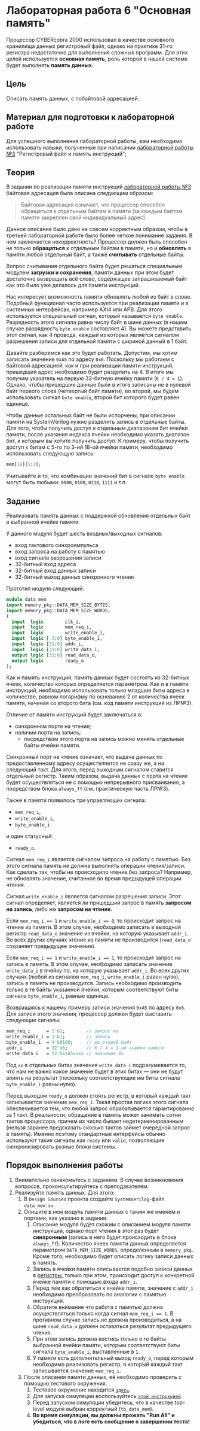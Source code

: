 # Лабораторная работа 6 "Основная память"

Процессор CYBERcobra 2000 использовал в качестве основного хранилища данных регистровый файл, однако на практике 31-го регистра недостаточно для выполнения сложных программ. Для этих целей используется **основная память**, роль которой в нашей системе будет выполнять **память данных**.

## Цель

Описать память данных, с побайтовой адресацией.

## Материал для подготовки к лабораторной работе

Для успешного выполнения лабораторной работы, вам необходимо использовать навыки, полученные при написании [лабораторной работы №3](../03.%20Register%20file%20and%20memory/) "Регистровый файл и память инструкций";

## Теория

В задании по реализации памяти инструкций [лабораторной работы №3](../03.%20Register%20file%20and%20memory/) байтовая адресация была описана следующим образом:

> Байтовая адресация означает, что процессор способен обращаться к отдельным байтам в памяти (за каждым байтом памяти закреплен свой индивидуальный адрес).

Данное описание было дано не совсем корректным образом, чтобы в третьей лабораторной работе было более четкое понимание задания. В чем заключается некорректность? Процессор должен быть способен не только **обращаться** к отдельным байтам в памяти, но и **обновлять** в памяти любой отдельный байт, а также **считывать** отдельные байты.

Вопрос считывания отдельного байта будет решаться специальным модулем **загрузки и сохранения**, памяти данных при этом будет достаточно возвращать всё слово, содержащее запрашиваемый байт как это было уже делалось для памяти инструкций.

Нас интересует возможность памяти обновлять любой из байт в слове. Подобный функционал часто используется при реализации памяти и в системных интерфейсах, например AXI4 или APB. Для этого используется специальный сигнал, который называется `byte enable`. Разрядность этого сигнала равна числу байт в шине данных (в нашем случае разрядность `byte enable` составляет 4). Вы можете представить этот сигнал, как 4 провода, каждый из которых является сигналом разрешения записи для отдельной памяти с шириной данный в 1 байт.

Давайте разберемся как это будет работать. Допустим, мы хотим записать значение `0xA5` по адресу `0x6`. Поскольку мы работаем с байтовой адресацией, как и при реализации памяти инструкций, пришедший адрес необходимо будет разделить на 4. В итоге мы получим указатель на первую 32-битную ячейку памяти (`6 / 4 = 1`). Однако, чтобы пришедшие данные были в итоге записаны не в нулевой байт первого слова (четвертый байт памяти), во второй, мы будем использовать сигнал `byte enable`, второй бит которого будет равен единице.

Чтобы данные остальных байт не были испорчены, при описании памяти на SystemVerilog нужно разделить запись в отдельные байты. Для того, чтобы получить доступ к отдельным диапазонам бит ячейки памяти, после указания индекса ячейки необходимо указать диапазон бит, к которым вы хотите получить доступ. К примеру, чтобы получить доступ к битам с 5-го по 3-ий 18-ой ячейки памяти, необходимо использовать следующую запись:

```SystemVerilog
mem[18][5:3];
```

Учитывайте и то, что комбинации значений бит в сигнале `byte enable` могут быть любыми: `0000`, `0100`, `0110`, `1111` и т.п.

## Задание

Реализовать память данных с поддержкой обновления отдельных байт в выбранной ячейке памяти.

У данного модуля будет шесть входных/выходных сигналов:

- вход тактового синхроимпульса
- вход запроса на работу с памятью
- вход сигнала разрешения записи
- 32-битный вход адреса
- 32-битный вход данных записи
- 32-битный выход данных синхронного чтения

Прототип модуля следующий:

```SystemVerilog
module data_mem
import memory_pkg::DATA_MEM_SIZE_BYTES;
import memory_pkg::DATA_MEM_SIZE_WORDS;
(
  input  logic        clk_i,
  input  logic        mem_req_i,
  input  logic        write_enable_i,
  input  logic [ 3:0] byte_enable_i,
  input  logic [31:0] addr_i,
  input  logic [31:0] write_data_i,
  output logic [31:0] read_data_o,
  output logic        ready_o
);
```

Как и память инструкций, память данных будет состоять из 32-битных ячеек, количество которых определяется параметром. Как и в памяти инструкций, необходимо использовать только младшие биты адреса в количестве, равном логарифму по основанию 2 от количества ячеек памяти, начиная со второго бита (см. код памяти инструкций из ЛР№3).

Отличие от памяти инструкций будет заключаться в:

- синхронном порте на чтение;
- наличии порта на запись;
  - посредством этого порта на запись можно менять отдельные байты ячейки памяти.

Синхронный порт на чтение означает, что выдача данных по предоставленному адресу осуществляется не сразу же, а на следующий такт. Для этого, перед выходным сигналом ставится отдельный регистр. Таким образом, выдача данных с порта на чтение будет осуществляться не с помощью непрерывного присваивания, а посредством блока `always_ff` (см. практическую часть ЛР№3).

Также в памяти появилось три управляющих сигнала:

- `mem_req_i`,
- `write_enable_i`,
- `byte_enable_i`

и один статусный:

- `ready_o`.

Сигнал `mem_req_i` является сигналом запроса на работу с памятью. Без этого сигнала память не должна выполнять операции чтения/записи. Как сделать так, чтобы не происходило чтение без запроса? Например, не обновлять значение, считанное во время предыдущей операции чтения.

Сигнал `write_enable_i` является сигналом разрешения записи. Этот сигнал определяет, является ли пришедший запрос в память **запросом на запись**, либо же **запросом на чтение**.

Если `mem_req_i == 1` и `write_enable_i == 0`, то происходит запрос на чтение из памяти. В этом случае, необходимо записать в выходной регистр `read_data_o` значение из ячейки, на которую указывает `addr_i`. Во всех других случаях чтение из памяти не производится (`read_data_o` сохраняет предыдущее значение).

Если `mem_req_i == 1` и `write_enable_i == 1`, то происходит запрос на запись в память. В этом случае, необходимо записать значение `write_data_i` в ячейку по, на которую указывает `addr_i`. Во всех других случаях (любой из сигналов `mem_req_i`, `write_enable_i` равен нулю), запись в память не производится. Запись необходимо производить только в те байты указанной ячейки, которым соответствуют биты сигнала `byte_enable_i`, равные единице.

Возвращаясь к нашему примеру записи значения `0xA5` по адресу `0x6`. Для записи этого значения, процессор должен будет выставить следующие сигналы:

```SystemVerilog
mem_req_i      = 1'b1;        // запрос на
write_enable_i = 1'b1;        // запись
byte_enable_i  = 4'b0100;     // во второй байт
addr_i         = 32'd6;       // 6 / 4 = 1-ой ячейки памяти
write_data_i   = 32'hxxA5xxxx // значения A5
```

Под `xx` в отдельных битах значения `write_data_i` подразумевается то, что нам не важно какое значение будет в этих битах — они не будут влиять на результат (поскольку соответствующие им биты сигнала `byte_enable_i` равны нулю).

Перед выходом `ready_o` должен стоять регистр, в который каждый такт записывается значение `mem_req_i`. Такая простая логика этого сигнала обеспечивается тем, что любой запрос обрабатывается гарантированно за 1 такт. В реальности, обращение в память может занимать сотни тактов процессора, причем их число бывает недетерминированным (нельзя заранее предсказать сколько тактов займет очередной запрос в память). Именно поэтому стандартные интерфейсы обычно используют такие сигналы как `ready` или `valid`, позволяющие синхронизировать разные блоки системы.

## Порядок выполнения работы

1. Внимательно ознакомьтесь с заданием. В случае возникновения вопросов, проконсультируйтесь с преподавателем.
2. Реализуйте память данных. Для этого:
   1. В `Design Sources` проекта создайте `SystemVerilog`-файл `data_mem.sv`.
   2. Опишите в нем модуль памяти данных с таким же именем и портами, как указано в задании.
      1. Описание модуля будет схожим с описанием модуля памяти инструкций, однако порт чтения в этот раз будет **синхронным** (запись в него будет происходить в блоке `always_ff`). Количество ячеек памяти данных определяется параметром `DATA_MEM_SIZE_WORDS`, определенным в `memory_pkg`. Кроме того, необходимо будет описать логику записи данных в память.
      2. Запись в ячейки памяти описывается подобно записи данных в [регистры](../../Basic%20Verilog%20structures/Registers.md), только при этом, происходит доступ к конкретной ячейке памяти с помощью входа `addr_i`.
      3. Перед тем как обратиться к ячейке памяти, значение с `addr_i` необходимо преобразовать по аналогии с памятью инструкций.
      4. Обратите внимание что работа с памятью должна осуществляться только когда сигнал `mem_req_i == 1`. В противном случае запись не должна производиться, а на шине `read_data_o` должен оставаться результат предыдущего чтения.
      5. При этом запись должна вестись только в те байты выбранной ячейки памяти, которым соответствуют биты сигнала `byte_enable_i`, выставленные в `1`.
      6. У памяти есть дополнительный выход `ready_o`, перед которым необходимо реализовать регистр, в который каждый такт записывается значение `mem_req_i`.
   3. После описания памяти данных, её необходимо проверить с помощью тестового окружения.
      1. Тестовое окружение находится [`здесь`](tb_data_mem.sv).
      2. Для запуска симуляции воспользуйтесь [`этой инструкцией`](../../Vivado%20Basics/Run%20Simulation.md).
      3. Перед запуском симуляции убедитесь, что в качестве top-level модуля выбран корректный (`tb_data_mem`).
      4. **Во время симуляции, вы должны прожать "Run All" и убедиться, что в логе есть сообщение о завершении теста!**
